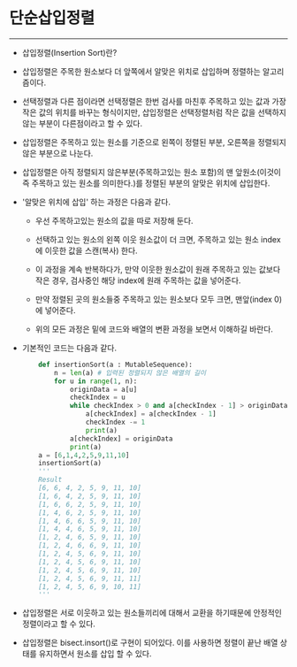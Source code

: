 단순삽입정렬
===
***

- 삽입정렬(Insertion Sort)란?

- 삽입정렬은 주목한 원소보다 더 앞쪽에서 알맞은 위치로 삽입하며 정렬하는 알고리즘이다.

- 선택정렬과 다른 점이라면 선택정렬은 한번 검사를 마친후 주목하고 있는 값과 가장 작은 값의 위치를 바꾸는 형식이지만, 삽입정렬은 선택정렬처럼 작은 값을 선택하지 않는 부분이 다른점이라고 할 수 있다.

- 삽입정렬은 주목하고 있는 원소를 기준으로 왼쪽이 정렬된 부분, 오른쪽을 정렬되지 않은 부분으로 나눈다.

- 삽입정렬은 아직 정렬되지 않은부분(주목하고있는 원소 포함)의 맨 앞원소(이것이 즉 주목하고 있는 원소를 의미한다.)를 정렬된 부분의 알맞은 위치에 삽입한다.

- '알맞은 위치에 삽입' 하는 과정은 다음과 같다.

    - 우선 주목하고있는 원소의 값을 따로 저장해 둔다.

    - 선택하고 있는 원소의 왼쪽 이웃 원소값이 더 크면, 주목하고 있는 원소 index에 이웃한 값을 스캔(복사) 한다.

    - 이 과정을 계속 반복하다가, 만약 이웃한 원소값이 원래 주목하고 있는 값보다 작은 경우, 검사중인 해당 index에 원래 주목하는 값을 넣어준다.

    - 만약 정렬된 곳의 원소들중 주목하고 있는 원소보다 모두 크면, 맨앞(index 0)에 넣어준다.

    - 위의 모든 과정은 밑에 코드와 배열의 변환 과정을 보면서 이해하길 바란다.
    
- 기본적인 코드는 다음과 같다.

    ```python
        def insertionSort(a : MutableSequence):
            n = len(a) # 입력된 정렬되지 않은 배열의 길이
            for u in range(1, n):
                originData = a[u]
                checkIndex = u
                while checkIndex > 0 and a[checkIndex - 1] > originData:
                    a[checkIndex] = a[checkIndex - 1]
                    checkIndex -= 1
                    print(a)
                a[checkIndex] = originData
                print(a)
        a = [6,1,4,2,5,9,11,10]
        insertionSort(a)
        '''
        Result
        [6, 6, 4, 2, 5, 9, 11, 10]
        [1, 6, 4, 2, 5, 9, 11, 10]
        [1, 6, 6, 2, 5, 9, 11, 10]
        [1, 4, 6, 2, 5, 9, 11, 10]
        [1, 4, 6, 6, 5, 9, 11, 10]
        [1, 4, 4, 6, 5, 9, 11, 10]
        [1, 2, 4, 6, 5, 9, 11, 10]
        [1, 2, 4, 6, 6, 9, 11, 10]
        [1, 2, 4, 5, 6, 9, 11, 10]
        [1, 2, 4, 5, 6, 9, 11, 10]
        [1, 2, 4, 5, 6, 9, 11, 10]
        [1, 2, 4, 5, 6, 9, 11, 11]
        [1, 2, 4, 5, 6, 9, 10, 11]
        '''
    ```

- 삽입정렬은 서로 이웃하고 있는 원소들끼리에 대해서 교환을 하기때문에 안정적인 정렬이라고 할 수 있다.

- 삽입정렬은 bisect.insort()로 구현이 되어있다. 이를 사용하면 정렬이 끝난 배열 상태를 유지하면서 원소를 삽입 할 수 있다.
